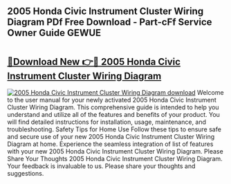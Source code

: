 ## 2005 Honda Civic Instrument Cluster Wiring Diagram PDf Free Download - Part-cFf Service Owner Guide GEWUE

# <h2><a href="http://dfsu9bz.blite.top/?on=2005+Honda+Civic+Instrument+Cluster+Wiring+Diagram">🔗Download New 👉🔴 2005 Honda Civic Instrument Cluster Wiring Diagram</a></h2>

[![2005 Honda Civic Instrument Cluster Wiring Diagram download](https://i.imgur.com/lujVjoI.png)](http://dfsu9bz.blite.top/?on=2005+Honda+Civic+Instrument+Cluster+Wiring+Diagram)
Welcome to the user manual for your newly activated 2005 Honda Civic Instrument Cluster Wiring Diagram. This comprehensive guide is intended to help you understand and utilize all of the features and benefits of your product. You will find detailed instructions for installation, usage, maintenance, and troubleshooting. Safety Tips for Home Use Follow these tips to ensure safe and secure use of your new 2005 Honda Civic Instrument Cluster Wiring Diagram at home. Experience the seamless integration of list of features with your new 2005 Honda Civic Instrument Cluster Wiring Diagram. Please Share Your Thoughts 2005 Honda Civic Instrument Cluster Wiring Diagram. Your feedback is invaluable to us. Please share your thoughts and suggestions.
